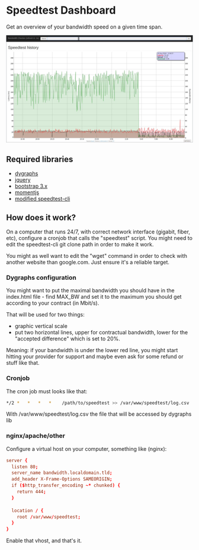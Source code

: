 # Speedtest Dashboard

Get an overview of your bandwidth speed on a given time span.

![Alt text](/dashboard-example.jpg?raw=true "Screenshot")

## Required libraries
  * [dygraphs](http://dygraphs.com/)
  * [jquery](http://jquery.com/)
  * [bootstrap 3.x](http://getbootstrap.com/)
  * [momentjs](http://momentjs.com/)
  * [modified speedtest-cli](https://github.com/cjeanneret/speedtest-cli)

## How does it work?
On a computer that runs 24/7, with correct network interface (gigabit, fiber, etc),
configure a cronjob that calls the "speedtest" script.
You might need to edit the speedtest-cli git clone path in order to make it work.

You might as well want to edit the "wget" command in order to check with another website
than google.com. Just ensure it's a reliable target.

### Dygraphs configuration
You might want to put the maximal bandwidth you should have in the index.html file - find
MAX_BW and set it to the maximum you should get according to your contract (in Mbit/s).

That will be used for two things:
  * graphic vertical scale
  * put two horizontal lines, upper for contractual bandwidth, lower for the "accepted difference"
  which is set to 20%.

Meaning: if your bandwidth is under the lower red line, you might start hitting your provider for support and
maybe even ask for some refund or stuff like that.


### Cronjob

The cron job must looks like that:
```Bash
*/2 *   *   *   *    /path/to/speedtest >> /var/www/speedtest/log.csv
```

With /var/www/speedtest/log.csv the file that will be accessed by dygraphs lib

### nginx/apache/other
Configure a virtual host on your computer, something like (nginx):
```conf
server {
  listen 80;
  server_name bandwidth.localdomain.tld;
  add_header X-Frame-Options SAMEORIGIN;
  if ($http_transfer_encoding ~* chunked) {
    return 444;
  }

  location / {
    root /var/www/speedtest;
  }
}
```
Enable that vhost, and that's it.
